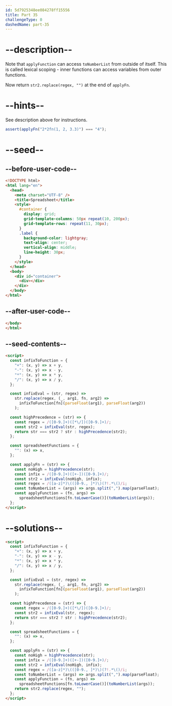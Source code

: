 ```yaml
---
id: 5d7925348ee084278ff15556
title: Part 35
challengeType: 0
dashedName: part-35
---
```


# --description--

Note that `applyFunction` can access `toNumberList` from outside of itself. This is called lexical scoping - inner functions can access variables from outer functions.

Now return `str2.replace(regex, "")` at the end of `applyFn`.

# --hints--

See description above for instructions.

```js
assert(applyFn("2*2fn(1, 2, 3.3)") === "4");
```

# --seed--

## --before-user-code--

```html
<!DOCTYPE html>
<html lang="en">
  <head>
    <meta charset="UTF-8" />
    <title>Spreadsheet</title>
    <style>
      #container {
        display: grid;
        grid-template-columns: 50px repeat(10, 200px);
        grid-template-rows: repeat(11, 30px);
      }
      .label {
        background-color: lightgray;
        text-align: center;
        vertical-align: middle;
        line-height: 30px;
      }
    </style>
  </head>
  <body>
    <div id="container">
      <div></div>
    </div>
  </body>
</html>
```

## --after-user-code--

```html
</body>
</html>
```

## --seed-contents--

```html
<script>
  const infixToFunction = {
    "+": (x, y) => x + y,
    "-": (x, y) => x - y,
    "*": (x, y) => x * y,
    "/": (x, y) => x / y,
  };

  const infixEval = (str, regex) =>
    str.replace(regex, (_, arg1, fn, arg2) =>
      infixToFunction[fn](parseFloat(arg1), parseFloat(arg2))
    );

  const highPrecedence = (str) => {
    const regex = /([0-9.]+)([*\/])([0-9.]+)/;
    const str2 = infixEval(str, regex);
    return str === str2 ? str : highPrecedence(str2);
  };

  const spreadsheetFunctions = {
    "": (x) => x,
  };

  const applyFn = (str) => {
    const noHigh = highPrecedence(str);
    const infix = /([0-9.]+)([+-])([0-9.]+)/;
    const str2 = infixEval(noHigh, infix);
    const regex = /([a-z]*)\(([0-9., ]*)\)(?!.*\()/i;
    const toNumberList = (args) => args.split(",").map(parseFloat);
    const applyFunction = (fn, args) =>
      spreadsheetFunctions[fn.toLowerCase()](toNumberList(args));
  };
</script>
```

# --solutions--

```html
<script>
  const infixToFunction = {
    "+": (x, y) => x + y,
    "-": (x, y) => x - y,
    "*": (x, y) => x * y,
    "/": (x, y) => x / y,
  };

  const infixEval = (str, regex) =>
    str.replace(regex, (_, arg1, fn, arg2) =>
      infixToFunction[fn](parseFloat(arg1), parseFloat(arg2))
    );

  const highPrecedence = (str) => {
    const regex = /([0-9.]+)([*\/])([0-9.]+)/;
    const str2 = infixEval(str, regex);
    return str === str2 ? str : highPrecedence(str2);
  };

  const spreadsheetFunctions = {
    "": (x) => x,
  };

  const applyFn = (str) => {
    const noHigh = highPrecedence(str);
    const infix = /([0-9.]+)([+-])([0-9.]+)/;
    const str2 = infixEval(noHigh, infix);
    const regex = /([a-z]*)\(([0-9., ]*)\)(?!.*\()/i;
    const toNumberList = (args) => args.split(",").map(parseFloat);
    const applyFunction = (fn, args) =>
      spreadsheetFunctions[fn.toLowerCase()](toNumberList(args));
    return str2.replace(regex, "");
  };
</script>
```
